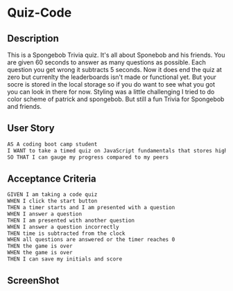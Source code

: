 # Quiz-Code

## Description 
This is a Spongebob Trivia quiz. It's all about Sponebob and his friends. You are given 60 seconds to answer as many questions as possible. Each question you  get wrong it subtracts 5 seconds. Now it does end the quiz at zero but currenlty the leaderboards isn't made or functional yet. But your socre is stored in the local storage so if you do want to see what you got you can look in there for now. Styling was a little challenging I tried to do color scheme of patrick and spongebob. But still a fun Trivia for Spongebob and friends.

## User Story 
```md
AS A coding boot camp student
I WANT to take a timed quiz on JavaScript fundamentals that stores high scores
SO THAT I can gauge my progress compared to my peers
```

## Acceptance Criteria
```md
GIVEN I am taking a code quiz
WHEN I click the start button
THEN a timer starts and I am presented with a question
WHEN I answer a question
THEN I am presented with another question
WHEN I answer a question incorrectly
THEN time is subtracted from the clock
WHEN all questions are answered or the timer reaches 0
THEN the game is over
WHEN the game is over
THEN I can save my initials and score
```
## ScreenShot